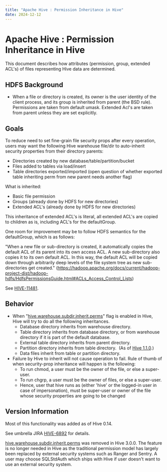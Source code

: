 ```yaml
---
title: "Apache Hive : Permission Inheritance in Hive"
date: 2024-12-12
---
```


# Apache Hive : Permission Inheritance in Hive

This document describes how attributes (permission, group, extended ACL's) of files representing Hive data are determined.

## **HDFS Background**

* When a file or directory is created, its owner is the user identity of the client process, and its group is inherited from parent (the BSD rule). Permissions are taken from default umask. Extended Acl's are taken from parent unless they are set explicitly.

## **Goals**

To reduce need to set fine-grain file security props after every operation, users may want the following Hive warehouse file/dir to auto-inherit security properties from their directory parents:

* Directories created by new database/table/partition/bucket
* Files added to tables via load/insert
* Table directories exported/imported (open question of whether exported table inheriting perm from new parent needs another flag)

What is inherited:

* Basic file permission
* Groups (already done by HDFS for new directories)
* Extended ACL's (already done by HDFS for new directories) 

This inheritance of extended ACL's is literal, all extended ACL's are copied to children as is, including ACL's for the defaultGroup.

One room for improvement may be to follow HDFS semantics for the defaultGroup, which is as follows:

"When a new file or sub-directory is created, it automatically copies the default ACL of its parent into its own access ACL. A new sub-directory also copies it to its own default ACL. In this way, the default ACL will be copied down through arbitrarily deep levels of the file system tree as new sub-directories get created." (<https://hadoop.apache.org/docs/current/hadoop-project-dist/hadoop-hdfs/HdfsPermissionsGuide.html#ACLs_Access_Control_Lists>)

See [HIVE-11481](https://issues.apache.org/jira/browse/HIVE-11481).

## **Behavior**

* When "[hive.warehouse.subdir.inherit.perms](https://hive.apache.org/docs/latest/user/configuration-properties#hivewarehousesubdirinheritperms)" flag is enabled in Hive, Hive will try to do all the following inheritances.
	+ Database directory inherits from warehouse directory.
	+ Table directory inherits from database directory, or from warehouse directory if it is part of the default database.
	+ External table directory inherits from parent directory.
	+ Partition directory inherits from table directory.  (As of [Hive 1.1.0](https://issues.apache.org/jira/browse/HIVE-8864).)
	+ Data files inherit from table or partition directory.
* Failure by Hive to inherit will not cause operation to fail. Rule of thumb of when security-prop inheritance will happen is the following:
	+ To run chmod, a user must be the owner of the file, or else a super-user.
	+ To run chgrp, a user must be the owner of files, or else a super-user.
	+ Hence, user that hive runs as (either 'hive' or the logged-in user in case of impersonation), must be super-user or owner of the file whose security properties are going to be changed

## Version Information

Most of this functionality was added as of Hive 0.14.  

See umbrella JIRA [HIVE-6892](https://issues.apache.org/jira/browse/HIVE-6892) for details.

[hive.warehouse.subdir.inherit.perms](https://hive.apache.org/docs/latest/user/configuration-properties#hivewarehousesubdirinheritperms) was removed in Hive 3.0.0. The feature is no longer needed in Hive as the traditional permission model has largely been replaced by external security systems such as Ranger and Sentry. A user may choose SQLStdAuth which ships with Hive if user doesn't want to use an external security system.

 

 

